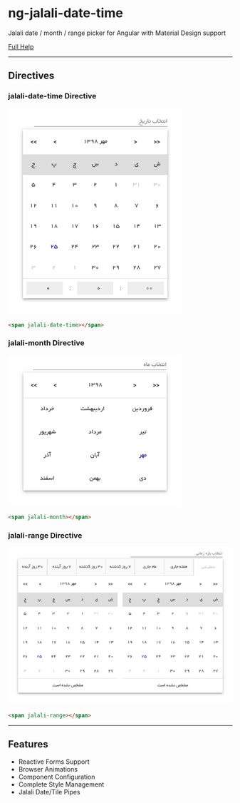 # ng-jalali-date-time

Jalali date / month / range picker for Angular with Material Design support

[Full Help](https://github.com/webilix/ng-jalali-date-time/blob/master/projects/ng-jalali-date-time/README.md)

---

## Directives

### jalali-date-time Directive

![alt text](src/assets/date-time-picker.png 'jalali-date-time')

```html
<span jalali-date-time></span>
```

### jalali-month Directive

![alt text](src/assets/month-picker.png 'jalali-month')

```html
<span jalali-month></span>
```

### jalali-range Directive

![alt text](src/assets/range-picker.png 'jalali-range')

```html
<span jalali-range></span>
```

---

## Features

-   Reactive Forms Support
-   Browser Animations
-   Component Configuration
-   Complete Style Management
-   Jalali Date/Tile Pipes

